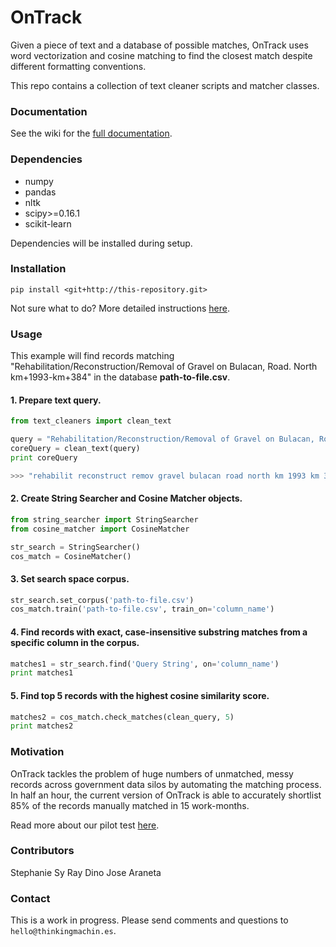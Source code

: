 # OnTrack #

Given a piece of text and a database of possible matches, OnTrack uses word vectorization and cosine matching to find the closest match despite different formatting conventions.

This repo contains a collection of text cleaner scripts and matcher classes.

### Documentation ###
See the wiki for the [full documentation](https://github.com/thinkingmachines/ontrack/wiki).

### Dependencies ###
* numpy
* pandas
* nltk
* scipy>=0.16.1
* scikit-learn

Dependencies will be installed during setup.

### Installation ###

`pip install <git+http://this-repository.git>`

Not sure what to do? More detailed instructions [here](https://github.com/thinkingmachines/ontrack/wiki/Installation).

### Usage ###

This example will find records matching "Rehabilitation/Reconstruction/Removal of Gravel on Bulacan, Road. North km+1993-km+384" in the database **path-to-file.csv**.
#### 1. Prepare text query.
```python
from text_cleaners import clean_text

query = "Rehabilitation/Reconstruction/Removal of Gravel on Bulacan, Road. North km+1993-km+384"
coreQuery = clean_text(query)
print coreQuery

>>> "rehabilit reconstruct remov gravel bulacan road north km 1993 km 384"
```
#### 2. Create String Searcher and Cosine Matcher objects.
```python
from string_searcher import StringSearcher
from cosine_matcher import CosineMatcher

str_search = StringSearcher()
cos_match = CosineMatcher()
```
#### 3. Set search space corpus.
```python
str_search.set_corpus('path-to-file.csv')
cos_match.train('path-to-file.csv', train_on='column_name')
```
#### 4. Find records with exact, case-insensitive substring matches from a specific column in the corpus.
```python
matches1 = str_search.find('Query String', on='column_name')
print matches1
```
#### 5. Find top 5 records with the highest cosine similarity score.
```python
matches2 = cos_match.check_matches(clean_query, 5)
print matches2
```

### Motivation ###

OnTrack tackles the problem of huge numbers of unmatched, messy records across government data silos by automating the matching process. In half an hour, the current version of OnTrack is able to accurately shortlist 85% of the records manually matched in 15 work-months.

Read more about our pilot test [here](http://stories.thinkingmachin.es/ontrackph/).

### Contributors ###

Stephanie Sy
Ray Dino
Jose Araneta

### Contact ###
This is a work in progress. Please send comments and questions to `hello@thinkingmachin.es`.
